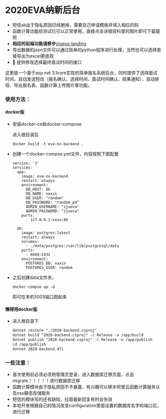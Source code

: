 # 2020EVA纳新后台

- 短信ak出于隐私原因已经删掉，需要自己申请模板并填入相应的码
- 函数计算功能经测试已可以正常使用，直接点击详细资料里的图片即可下载靓照
- **相应的前端功能请移步**[zjueva-landing](https://github.com/cxz66666/zjueva-landing)
- 导出数据的json文件可以通过简单的python程序进行处理，当然也可以选择直接导出为excel更直观
- :construction: 提供修改选择最终面试时间的接口



这里是一个基于asp.net  3.1core实现的简单报名系统后台，同时提供了选择面试时间、自动发送短信（报名确认、选择时间、面试时间确认、结果通知）、自动排班、导出报名表、函数计算上传图片等功能。



### 使用方法：

#### docker版

- 安装docker-ce和docker-compose

  进入根目录后

  ~~~
  docker build -t eva-nx-backend .
  ~~~

  

- 创建一个docker-compse.yml文件，内容按照下图配置

  ~~~
  version: '3'
  services:
    app:
      image: eva-nx-backend
      restart: always
      environment:
        DB_HOST: db
        DB_NAME: naxin
        DB_USER: "random"
        DB_PASSWORD: "random_pd"
        ADMIN_USERNAME: "zjueva"
        ADMIN_PASSWORD: "zjueva" 
      ports:
        - 127.0.0.1:xxxx:80
  
    db:
      image: postgres:latest
      restart: always
      volumes:
        - ./data/postgres:/var/lib/postgresql/data
      ports:
        - 6669:5432
      environment:
        POSTGRES_DB: naxin
        POSTGRES_USER: random
  ~~~

- 之后创建data文件夹，

  ~~~
  docker-compse up -d
  ~~~

  即可在本机5003端口跑起来



#### 懒得用docker版

- 进入根目录下

  ~~~asp
  dotnet restore "./2020-backend.csproj"
  dotnet build "2020-backend.csproj" -c Release -o /app/build
  dotnet publish "2020-backend.csproj" -c Release -o /app/publish
  cd /app/publish
  dotnet 2020-backend.dll
  ~~~

  





### 一些注意：

- 首次使用前必须必须用管理员登录，进入数据库迁移页面，点击migrate！！！！！进行数据库迁移
- 函数计算模块由于隐私原因不予暴露，有兴趣可以移步阿里云函数计算服务以及oss静态存储服务
- 短信的模块写的还有缺陷，拉取最新回复有时会失效
- 本地开发根据自己的情况改变configuration里面设置的数据库名字和端口后，进行迁移